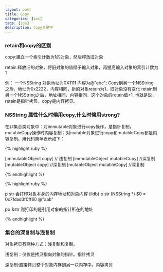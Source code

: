 ```yaml
---
layout: post
title: Copy
categories: [ios]
tags: [ios]
description: Copy关键字
---
```


<h3>retain和copy的区别</h3>

copy:建立一个索引计数为1的对象，然后释放旧对象

retain:释放旧的对象，将旧对象的值赋予输入对象，再提高输入对象的索引计数为1

例：
一个NSString 对象地址为0X1111 内容为@"abc";
Copy到另一个NSString 之后，地址为0x2222，内容相同，新的对象retain为1，旧对象没有变化
retain到另一个NSString之后，地址相同，内容相同，这个对象的retain值+1.
也就是说，retain是指针拷贝，copy是内容拷贝。 


<h3>NSString 属性什么时候用copy,什么时候用strong?</h3>

<p>
在非集合类对象中：对immutable对象进行copy操作，是指针复制，mutableCopy操作时内容复制；对mutable对象进行copy和mutableCopy都是内容复制。用代码简单表示如下：
</p>

{% highlight ruby %}

[immutableObject copy] // 浅复制
[immutableObject mutableCopy] //深复制
[mutableObject copy] //深复制
[mutableObject mutableCopy] //深复制

{% endhighlight %}


{% highlight ruby %}

p str 会打印对象本身的内存地址和对象内容
(lldb) p str
(NSString *) $0 = 0x7fdad3f0ff60 @"aab"

po &str 则打印的是引用对象的指针所在的地址

{% endhighlight %}

<h3>集合的深复制与浅复制</h3>

<p>对象拷贝有两种方式：浅复制和复制。</p>
<p>浅复制：仅仅是拷贝指向对象的指针。指针拷贝</p>
<p>深复制:直接拷贝整个对象内存到另一块内存中。内容拷贝</p>


